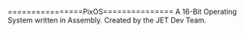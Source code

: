 ================PixOS===============
A 16-Bit Operating System written in Assembly.
Created by the JET Dev Team.
